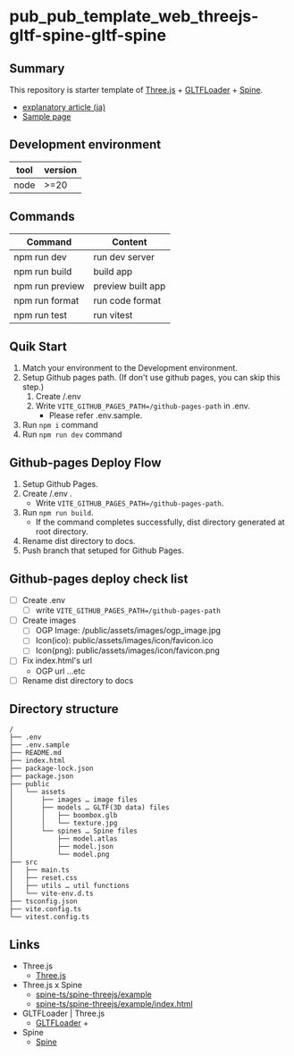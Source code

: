 # pub_pub_template_web_threejs-gltf-spine-gltf-spine

## Summary

This repository is starter template of [Three.js](https://threejs.org/) + [GLTFLoader](https://threejs.org/docs/#examples/en/loaders/GLTFLoader) + [Spine](https://esotericsoftware.com/).

- [explanatory article (ja)](https://zenn.dev/t_tonyo_maru/articles/61d4d374c3b5d8/)
- [Sample page](https://t-tonyo-maru.github.io/pub_template_web_threejs-gltf-spine/)

## Development environment

| tool | version |
| ---- | ------- |
| node | >=20    |

## Commands

| Command         | Content           |
| --------------- | ----------------- |
| npm run dev     | run dev server    |
| npm run build   | build app         |
| npm run preview | preview built app |
| npm run format  | run code format   |
| npm run test    | run vitest        |

## Quik Start

1. Match your environment to the Development environment.
2. Setup Github pages path. (If don't use github pages, you can skip this step.)
   1. Create /.env
   2. Write `VITE_GITHUB_PAGES_PATH=/github-pages-path` in .env.
      - Please refer .env.sample.
3. Run `npm i` command
4. Run `npm run dev` command

## Github-pages Deploy Flow

1. Setup Github Pages.
2. Create /.env .
   - Write `VITE_GITHUB_PAGES_PATH=/github-pages-path`.
3. Run `npm run build`.
   - If the command completes successfully, dist directory generated at root directory.
4. Rename dist directory to docs.
5. Push branch that setuped for Github Pages.

## Github-pages deploy check list

- [ ] Create .env
  - [ ] write `VITE_GITHUB_PAGES_PATH=/github-pages-path`
- [ ] Create images
  - [ ] OGP Image: /public/assets/images/ogp_image.jpg
  - [ ] Icon(ico): public/assets/images/icon/favicon.ico
  - [ ] Icon(png): public/assets/images/icon/favicon.png
- [ ] Fix index.html's url
  - OGP url …etc
- [ ] Rename dist directory to docs

## Directory structure

```
/
├── .env
├── .env.sample
├── README.md
├── index.html
├── package-lock.json
├── package.json
├── public
│   └── assets
│       ├── images … image files
│       ├── models … GLTF(3D data) files
│       │   ├── boombox.glb
│       │   └── texture.jpg
│       └── spines … Spine files
│           ├── model.atlas
│           ├── model.json
│           └── model.png
├── src
│   ├── main.ts
│   ├── reset.css
│   ├── utils … util functions
│   └── vite-env.d.ts
├── tsconfig.json
├── vite.config.ts
└── vitest.config.ts
```

## Links

- Three.js
  - [Three.js](https://threejs.org/)
- Three.js x Spine
  - [spine-ts/spine-threejs/example](https://github.com/EsotericSoftware/spine-runtimes/tree/4.2/spine-ts/spine-threejs/example)
  - [spine-ts/spine-threejs/example/index.html](https://github.com/EsotericSoftware/spine-runtimes/blob/4.2/spine-ts/spine-threejs/example/index.html)
- GLTFLoader | Three.js
  - [GLTFLoader](https://threejs.org/docs/#examples/en/loaders/GLTFLoader) +
- Spine
  - [Spine](https://esotericsoftware.com/)

